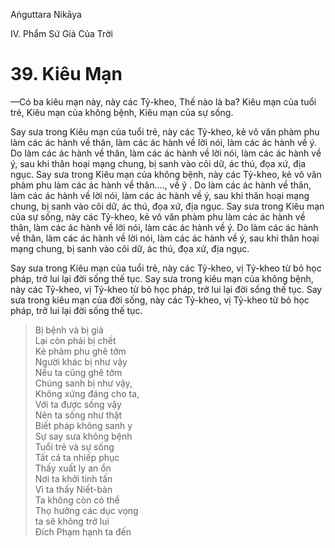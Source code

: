 Aṅguttara Nikāya

IV. Phẩm Sứ Giả Của Trời

# 39. Kiêu Mạn

—Có ba kiêu mạn này, này các Tỷ-kheo, Thế nào là ba? Kiêu mạn của tuổi trẻ, Kiêu mạn của không bệnh, Kiêu mạn của sự sống.

Say sưa trong Kiêu mạn của tuổi trẻ, này các Tỷ-kheo, kẻ vô văn phàm phu làm các ác hành về thân, làm các ác hành về lời nói, làm các ác hành về ý. Do làm các ác hành về thân, làm các ác hành về lời nói, làm các ác hành về ý, sau khi thân hoại mạng chung, bị sanh vào cõi dữ, ác thú, đọa xứ, địa ngục. Say sưa trong Kiêu mạn của không bệnh, này các Tỷ-kheo, kẻ vô văn phàm phu làm các ác hành về thân...., về ý . Do làm các ác hành về thân, làm các ác hành về lời nói, làm các ác hành về ý, sau khi thân hoại mạng chung, bị sanh vào cõi dữ, ác thú, đọa xứ, địa ngục. Say sưa trong Kiêu mạn của sự sống, này các Tỷ-kheo, kẻ vô văn phàm phu làm các ác hành về thân, làm các ác hành về lời nói, làm các ác hành về ý. Do làm các ác hành về thân, làm các ác hành về lời nói, làm các ác hành về ý, sau khi thân hoại mạng chung, bị sanh vào cõi dữ, ác thú, đọa xứ, địa ngục.

Say sưa trong Kiêu mạn của tuổi trẻ, này các Tỷ-kheo, vị Tỷ-kheo từ bỏ học pháp, trở lui lại đời sống thế tục. Say sưa trong kiêu mạn của không bệnh, này các Tỷ-kheo, vị Tỷ-kheo từ bỏ học pháp, trở lui lại đời sống thế tục. Say sưa trong kiêu mạn của đời sống, này các Tỷ-kheo, vị Tỷ-kheo từ bỏ học pháp, trở lui lại đời sống thế tục.

> Bị bệnh và bị già  
> Lại còn phải bị chết  
> Kẻ phàm phu ghê tởm  
> Người khác bị như vậy  
> Nếu ta cũng ghê tởm  
> Chúng sanh bị như vậy,  
> Không xứng đáng cho ta,  
> Với ta được sống vậy  
> Nên ta sống như thật  
> Biết pháp không sanh y  
> Sự say sưa không bệnh  
> Tuổi trẻ và sự sống  
> Tất cả ta nhiếp phục  
> Thấy xuất ly an ổn  
> Nơi ta khởi tinh tấn  
> Vì ta thấy Niết-bàn  
> Ta không còn có thể  
> Thọ hưởng các dục vọng  
> ta sẽ không trở lui  
> Ðích Phạm hạnh ta đến

